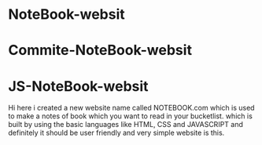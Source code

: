 # NoteBook-websit
# Commite-NoteBook-websit
# JS-NoteBook-websit

Hi here i created a new website name called NOTEBOOK.com which is used to make a notes of book which you want to read in your bucketlist.
which is built by using the basic languages like HTML, CSS and JAVASCRIPT and definitely it should be user friendly and very simple website is this.
